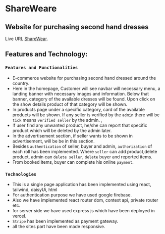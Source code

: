 # ShareWeare
## Website for purchasing second hand dresses

Live URL [ShareWear](https://sharewearbd.web.app/).

## Features and Technology:


### `Features and Functionalities`

* E-commerce website for purchasing second hand dressed around the country.
* Here in the homepage, Customer will see navbar will necessary menu, a landing banner with necessary images and information. Below that banner, category of the available dresses will be found. Upon click on the show details product of that category will be shown.
* In products page under a specific category, card of the available products will be shown. If any seller is verified by the `admin` there will be `tick` means `verified seller` by the admin. , 
* If user find any unwanted product, he/she can report that specific product which will be deleted by the admin later.
* In the advertisement section, if seller wants to be shown in advertisement, will be be in this section.
* Besides `authentication` of seller, buyer and admin, `authorization` of each roll has been implemented. Where `seller` can add product,delete product, admin can `delete seller`, `delete` buyer and reported items. 
* From booked items, buyer can complete his online `payment`.


### `Technologies`
* This is a single page application has been implemented using react, tailwind, daisyUi, html
* For authentication purpose we have used google firebase.
* Also we have implemented react router dom, context api, private router etc.
* for server side we have used express js which have been deployed in vercel.
* `Stripe` has been implemented as payment gateway.
* all the sites part have been made responsive.